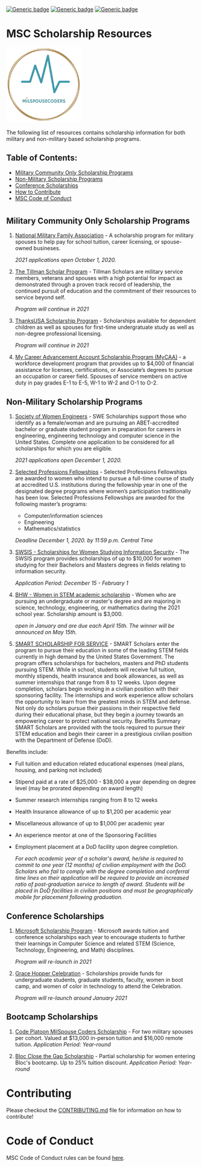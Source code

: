 [![Generic badge](https://img.shields.io/badge/MilSpouseCoders-Beginner-teal.svg)](https://shields.io/)
[![Generic badge](https://img.shields.io/badge/MilSpouseCoders-Scholarships-green.svg)](https://shields.io/)
[![Generic badge](https://img.shields.io/badge/PRs-Welcome-green.svg)](https://shields.io/)

# MSC Scholarship Resources

<img style="left" src="assets/msc-Logo6inx6inText-TransparentBg.png" width="200" />

The following list of resources contains scholarship information for both military and non-military based scholarship programs.

## Table of Contents:

- [Military Community Only Scholarship Programs](#military-community-only-scholarship-programs)
- [Non-Military Scholarship Programs](#non-military-scholarship-programs)
- [Conference Scholarships](#conference-scholarships)
- [How to Contribute](#contributing)
- [MSC Code of Conduct](#code-of-conduct)

#

## Military Community Only Scholarship Programs

1. [National Military Family Association](https://www.militaryfamily.org/programs/spouses-scholarships/) - A scholarship program for military spouses to help pay for school tuition, career licensing, or spouse-owned busineses.

   _2021 applications open October 1, 2020._

2. [The Tillman Scholar Program](https://pattillmanfoundation.org/apply-to-be-a-scholar/) - Tillman Scholars are military service members, veterans and spouses with a high potential for impact as demonstrated through a proven track record of leadership, the continued pursuit of education and the commitment of their resources to service beyond self.

   _Program will continue in 2021_

3. [ThanksUSA Scholarship Program](https://www.thanksusa.org/scholarships.html) - Scholarships available for dependent children as well as spouses for first-time undergratuate study as well as non-degree professional licensing.

   _Program will continue in 2021_

4. [My Career Advancement Account Scholarship Program (MyCAA)](https://mycaa.militaryonesource.mil/mycaa) - a workforce development program that provides up to \$4,000 of financial assistance for licenses, certifications, or Associate’s degrees to pursue an occupation or career field. Spouses of service members on active duty in pay grades E-1 to E-5, W-1 to W-2 and O-1 to O-2.

## Non-Military Scholarship Programs

1. [Society of Women Engineers](https://swe.org/scholarships/) - SWE Scholarships support those who identify as a female/woman and are pursuing an ABET-accredited bachelor or graduate student program in preparation for careers in engineering, engineering technology and computer science in the United States. Complete one application to be considered for all scholarships for which you are eligible.

   _2021 applications open December 1, 2020._

2. [Selected Professions Fellowships](https://www.aauw.org/resources/programs/fellowships-grants/current-opportunities/selected-professions-fellowships/) -
   Selected Professions Fellowships are awarded to women who intend to pursue a full-time course of study at accredited U.S. institutions during the fellowship year in one of the designated degree programs where women’s participation traditionally has been low.
   Selected Professions Fellowships are awarded for the following master’s programs:

   - Computer/information sciences
   - Engineering
   - Mathematics/statistics

   _Deadline December 1, 2020. by 11:59 p.m. Central Time_

3. [SWSIS - Scholarships for Women Studying Information Security](https://cra.org/cra-wp/scholarships-and-awards/scholarships/swsis/) - The SWSIS program provides scholarships of up to \$10,000 for women studying for their Bachelors and Masters degrees in fields relating to information security.

   _Application Period: December 15 - February 1_

4. [BHW - Women in STEM academic scholarship](https://thebhwgroup.com/scholarship) - Women who are pursuing an undergraduate or master's degree and are majoring in science, technology, engineering, or mathematics during the 2021 school year. Scholarship amount is \$3,000.

   _open in January and are due each April 15th. The winner will be announced on May 15th._

5. [SMART SCHOLARSHIP FOR SERVICE](https://www.smartscholarship.org/smart?id=scholarship_application_part_i) - SMART Scholars enter the program to pursue their education in some of the leading STEM fields currently in high demand by the United States Government. The program offers scholarships for bachelors, masters and PhD students pursuing STEM. While in school, students will receive full tuition, monthly stipends, health insurance and book allowances, as well as summer internships that range from 8 to 12 weeks. Upon degree completion, scholars begin working in a civilian position with their sponsoring facility. The internships and work experience allow scholars the opportunity to learn from the greatest minds in STEM and defense. Not only do scholars pursue their passions in their respective field during their educational phase, but they begin a journey towards an empowering career to protect national security.
   Benefits Summary
   SMART Scholars are provided with the tools required to pursue their STEM education and begin their career in a prestigious civilian position with the Department of Defense (DoD).

Benefits include:

- Full tuition and education related educational expenses (meal plans, housing, and parking not included)
- Stipend paid at a rate of $25,000 - $38,000 a year depending on degree level (may be prorated depending on award length)
- Summer research internships ranging from 8 to 12 weeks
- Health Insurance allowance of up to \$1,200 per academic year
- Miscellaneous allowance of up to \$1,000 per academic year
- An experience mentor at one of the Sponsoring Facilities
- Employment placement at a DoD facility upon degree completion.

  _For each academic year of a scholar's award, he/she is required to commit to one year (12 months) of civilian employment with the DoD. Scholars who fail to comply with the degree completion and conferral time lines on their application will be required to provide an increased ratio of post-graduation service to length of award. Students will be placed in DoD facilities in civilian positions and must be geographically mobile for placement following graduation._

## Conference Scholarships

1. [Microsoft Scholarship Program](https://careers.microsoft.com/students/us/en/usscholarshipprogram) - Microsoft awards tuition and conference scholarships each year to encourage students to further their learnings in Computer Science and related STEM (Science, Technology, Engineering, and Math) disciplines.

   _Program will re-launch in 2021_

2. [Grace Hopper Celebration](https://ghc.anitab.org/attend/scholarships/) - Scholarships provide funds for undergraduate students, graduate students, faculty, women in boot camp, and women of color in technology to attend the Celebration.

   _Program will re-launch around January 2021_

## Bootcamp Scholarships

1.  [Code Platoon MilSpouse Coders Scholarship](https://www.codeplatoon.org/scholarships/) - For two military spouses per cohort.
    Valued at $13,000 in-person tuition and $16,000 remote tuition.
    _Application Period: Year-round_
    
2.  [Bloc Close the Gap Scholarship](https://try.bloc.io/close-the-gap-scholarship/) - Partial scholarship for women entering Bloc's bootcamp. Up to 25% tuition discount.
    _Application Period: Year-round_

# Contributing

Please checkout the [CONTRIBUTING.md](CONTRIBUTING.md) file for information on how to contribute!

# Code of Conduct

MSC Code of Conduct rules can be found [here](CODE_OF_CONDUCT.md).
